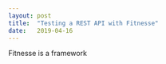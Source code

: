 ```yaml
---
layout: post
title:  "Testing a REST API with Fitnesse"
date:   2019-04-16
---
```


Fitnesse is a framework 